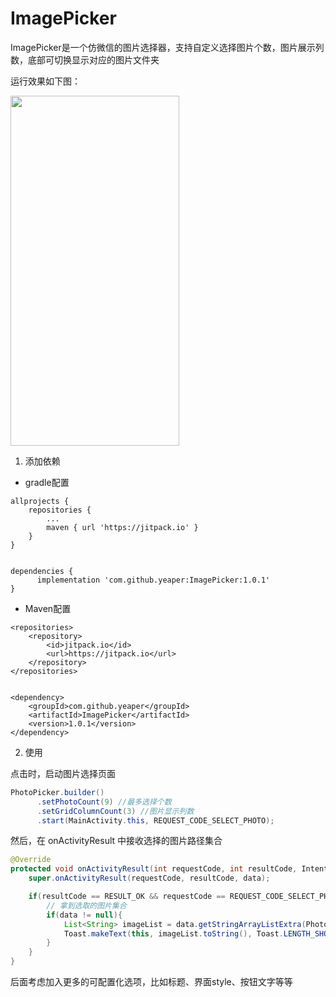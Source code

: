 # ImagePicker


ImagePicker是一个仿微信的图片选择器，支持自定义选择图片个数，图片展示列数，底部可切换显示对应的图片文件夹


运行效果如下图：

<img src="http://bmob-cdn-20165.b0.upaiyun.com/2018/12/26/490af765407f866e80759bbdbb92c616.png" width = "270" height = "560"/>

1. 添加依赖

- gradle配置

```
allprojects {
    repositories {
        ...
        maven { url 'https://jitpack.io' }
    }
}


dependencies {
	  implementation 'com.github.yeaper:ImagePicker:1.0.1'
}
```

- Maven配置

```
<repositories>
    <repository>
        <id>jitpack.io</id>
        <url>https://jitpack.io</url>
    </repository>
</repositories>


<dependency>
    <groupId>com.github.yeaper</groupId>
    <artifactId>ImagePicker</artifactId>
    <version>1.0.1</version>
</dependency>

```

2. 使用

点击时，启动图片选择页面

```java
PhotoPicker.builder()
      .setPhotoCount(9) //最多选择个数
      .setGridColumnCount(3) //图片显示列数
      .start(MainActivity.this, REQUEST_CODE_SELECT_PHOTO);
```

然后，在 onActivityResult 中接收选择的图片路径集合

```java
@Override
protected void onActivityResult(int requestCode, int resultCode, Intent data) {
    super.onActivityResult(requestCode, resultCode, data);

    if(resultCode == RESULT_OK && requestCode == REQUEST_CODE_SELECT_PHOTO){
        // 拿到选取的图片集合
        if(data != null){
            List<String> imageList = data.getStringArrayListExtra(PhotoPicker.KEY_SELECTED_PHOTOS);
            Toast.makeText(this, imageList.toString(), Toast.LENGTH_SHORT).show();
        }
    }
}
```

后面考虑加入更多的可配置化选项，比如标题、界面style、按钮文字等等

